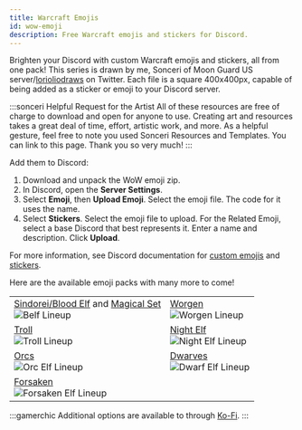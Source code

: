```yaml
---
title: Warcraft Emojis
id: wow-emoji
description: Free Warcraft emojis and stickers for Discord.
---
```


Brighten your Discord with custom Warcraft emojis and stickers, all from one pack! This series is drawn by me, Sonceri of Moon Guard US server/[lorioliodraws](https://twitter.com/lorioliodraws) on Twitter. Each file is a square 400x400px, capable of being added as a sticker or emoji to your Discord server.

:::sonceri Helpful Request for the Artist
All of these resources are free of charge to download and open for anyone to use. Creating art and resources takes a great deal of time, effort, artistic work, and more. As a helpful gesture, feel free to note you used Sonceri Resources and Templates. You can link to this page. Thank you so very much! 
:::

Add them to Discord:

1. Download and unpack the WoW emoji zip.
1. In Discord, open the **Server Settings**.
1. Select **Emoji**, then **Upload Emoji**. Select the emoji file. The code for it uses the name.
1. Select **Stickers**. Select the emoji file to upload. For the Related Emoji, select a base Discord that best represents it. Enter a name and description. Click **Upload**.

For more information, see Discord documentation for [custom emojis](https://support.discord.com/hc/en-us/articles/360036479811-Custom-Emojis) and [stickers](https://support.discord.com/hc/en-us/articles/4403089981975-Managing-Custom-Stickers-FAQ).

Here are the available emoji packs with many more to come!

<div class="info-plainer">

|  |  |
| -- | -- |
| [Sindorei/Blood Elf](/files/belf-emojis.zip) and [Magical Set](/files/belf-magic.zip)<br/>![Belf Lineup](/img/resources/emoji/belf-lineup.png)  | [Worgen](/files/worgen-emojis.zip)<br/>![Worgen Lineup](/img/resources/emoji/worgen-lineup.png) |
| [Troll](/files/troll-emojis.zip)<br/>![Troll Lineup](/img/resources/emoji/troll-lineup.png) | [Night Elf](/files/nelf-emojis.zip)<br/>![Night Elf Lineup](/img/resources/emoji/nelf-lineup.png) |
| [Orcs](/files/orc-emojis.zip)<br/>![Orc Elf Lineup](/img/resources/emoji/orc-lineup.png) | [Dwarves](/files/dwarf-emojis.zip)<br/>![Dwarf Elf Lineup](/img/resources/emoji/dwarf-lineup.png) |
| [Forsaken](/files/forsaken-emojis.zip)<br/>![Forsaken Elf Lineup](/img/resources/emoji/forsaken-lineup.png) |  |

</div>

:::gamerchic
Additional options are available to through [Ko-Fi](https://ko-fi.com/sonceriart/shop).
:::